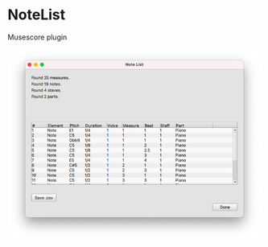 # NoteList
Musescore plugin

![alt text](https://github.com/rgosens2/NoteList/blob/main/notelist1.png)
